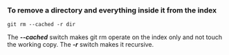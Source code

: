 ### To remove a directory and everything inside it from the index
```
git rm --cached -r dir
```
The **_--cached_** switch makes git rm operate on the index only and not touch the working copy. The **_-r_** switch makes it recursive.
